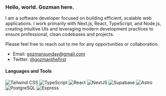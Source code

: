 ### Hello, world. Gozman here.

I am a software developer focused on building efficient, scalable web applications. I work primarily with Next.js, React, TypeScript, and Node.js, creating intuitive UIs and leveraging modern development practices to ensure professional, clean codebases and projects.

Please feel free to reach out to me for any opportunities or collaboration.

- Email: gozmansunday@gmail.com
- Twitter: <a href="https://twitter.com/gozmanthefirst" target=_blank>@gozmanthefirst</a>

#### Languages and Tools

<div align="">
  <img alt="Tailwind CSS" src="https://img.shields.io/badge/TailwindCSS-06B6D4?logo=tailwind-css&logoColor=white&style=flat"/>
  <img alt="TypeScript" src="https://img.shields.io/badge/TypeScript-3178C6?logo=typescript&logoColor=white&style=flat"/>
  <img alt="React" src="https://img.shields.io/badge/React-61DAFB?logo=react&logoColor=black&style=flat"/>
  <img alt="NextJS" src="https://img.shields.io/badge/NextJS-FFFFFF?logo=next.js&logoColor=black&style=flat"/>
  <img alt="Supabase" src="https://img.shields.io/badge/Supabase-6DB698?logo=supabase&logoColor=black&style=flat"/>
  <img alt="Astro" src="https://img.shields.io/badge/Astro-BC52EE?logo=astro&logoColor=white&style=flat"/>
  <img alt="PostgreSQL" src="https://img.shields.io/badge/PostgreSQL-4169E1?logo=postgresql&logoColor=white&style=flat"/>
  <img alt="Express" src="https://img.shields.io/badge/Express-FFFFFF?logo=express&logoColor=black&style=flat"/>
</div>

<!-- COMMENTED OUT
- LinkedIn: <a href="https://linkedin.com/in/chiagoziem-sunday-a9990a202/" target=_blank>/in/chiagoziem-sunday</a>

<h2 align="left">Statistics</h2>
<div align="center">
  <img align="center" src="https://github-readme-stats.vercel.app/api?username=gozmansunday&show_icons=true&locale=en&theme=highcontrast&hide_border=false&include_all_commits=false&count_private=false" alt="gozmansunday"/>
</div>
<br>
<div align="center">
  <img align="center" src="https://github-readme-stats.vercel.app/api/top-langs?username=gozmansunday&show_icons=true&locale=en&layout=compact&theme=highcontrast&hide_border=false&include_all_commits=true&count_private=false" alt="gozmansunday"/>
</div>


<img alt="HTML" src="https://img.shields.io/badge/HTML-E34F26?logo=html5&logoColor=white&style=flat"/>
<img alt="CSS" src="https://img.shields.io/badge/CSS-1572B6?logo=css3&logoColor=white&style=flat"/>

<h2 align="left"></h2>
<div align="center">
  <img src="https://visitcount.itsvg.in/api?id=gozmansunday&icon=1&color=8" alt="gozmansunday"/>
</div>
<div id="badges" align="left">
  <a href="https://twitter.com/gozmansunday" target="_blank">
    <img src="https://img.shields.io/badge/Twitter-%231DA1F2.svg?logo=Twitter&logoColor=white" alt="Twitter Badge"/></a>
  <a href="https://www.linkedin.com/in/goziem-sunday-a9990a202/" target="_blank">
    <img src="https://img.shields.io/badge/LinkedIn-%230077B5.svg?logo=linkedin&logoColor=white" alt="LinkedIn Badge"/>
  </a>
</div>

<h2 align="left">More About Me</h2>

- 🌱 I’m currently learning **JavaScript with [The Odin Project](https://www.theodinproject.com/)**.
- 👀 I’m interested in **Open Source Projects** and **Technical Writing**.
- 📫 Reach out to me on **[Twitter](https://twitter.com/stGozman)** or send an email to **thegzmn@gmail.com**.
- ⚡ Fun fact: I love reading epic fantasy books. Also addicted to really good music.



<img alt="Jest" src="https://img.shields.io/badge/Jest-C21325?logo=jest&logoColor=white&style=flat"/>
<img alt="Webpack" src="https://img.shields.io/badge/Webpack-8DD6F9?logo=webpack&logoColor=black&style=flat"/>
-->
